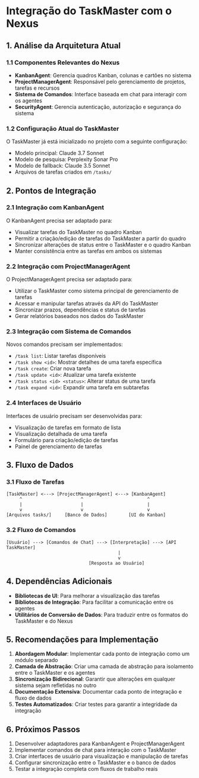# Integração do TaskMaster com o Nexus

## 1. Análise da Arquitetura Atual

### 1.1 Componentes Relevantes do Nexus

- **KanbanAgent**: Gerencia quadros Kanban, colunas e cartões no sistema
- **ProjectManagerAgent**: Responsável pelo gerenciamento de projetos, tarefas e recursos
- **Sistema de Comandos**: Interface baseada em chat para interagir com os agentes
- **SecurityAgent**: Gerencia autenticação, autorização e segurança do sistema

### 1.2 Configuração Atual do TaskMaster

O TaskMaster já está inicializado no projeto com a seguinte configuração:
- Modelo principal: Claude 3.7 Sonnet
- Modelo de pesquisa: Perplexity Sonar Pro
- Modelo de fallback: Claude 3.5 Sonnet
- Arquivos de tarefas criados em `/tasks/`

## 2. Pontos de Integração

### 2.1 Integração com KanbanAgent

O KanbanAgent precisa ser adaptado para:
- Visualizar tarefas do TaskMaster no quadro Kanban
- Permitir a criação/edição de tarefas do TaskMaster a partir do quadro
- Sincronizar alterações de status entre o TaskMaster e o quadro Kanban
- Manter consistência entre as tarefas em ambos os sistemas

### 2.2 Integração com ProjectManagerAgent

O ProjectManagerAgent precisa ser adaptado para:
- Utilizar o TaskMaster como sistema principal de gerenciamento de tarefas
- Acessar e manipular tarefas através da API do TaskMaster
- Sincronizar prazos, dependências e status de tarefas
- Gerar relatórios baseados nos dados do TaskMaster

### 2.3 Integração com Sistema de Comandos

Novos comandos precisam ser implementados:
- `/task list`: Listar tarefas disponíveis
- `/task show <id>`: Mostrar detalhes de uma tarefa específica
- `/task create`: Criar nova tarefa
- `/task update <id>`: Atualizar uma tarefa existente
- `/task status <id> <status>`: Alterar status de uma tarefa
- `/task expand <id>`: Expandir uma tarefa em subtarefas

### 2.4 Interfaces de Usuário

Interfaces de usuário precisam ser desenvolvidas para:
- Visualização de tarefas em formato de lista
- Visualização detalhada de uma tarefa
- Formulário para criação/edição de tarefas
- Painel de gerenciamento de tarefas

## 3. Fluxo de Dados

### 3.1 Fluxo de Tarefas

```
[TaskMaster] <---> [ProjectManagerAgent] <---> [KanbanAgent]
     ^                      ^                        ^
     |                      |                        |
     v                      v                        v
[Arquivos tasks/]     [Banco de Dados]        [UI do Kanban]
```

### 3.2 Fluxo de Comandos

```
[Usuário] ---> [Comandos de Chat] ---> [Interpretação] ---> [API TaskMaster]
                                          |
                                          v
                               [Resposta ao Usuário]
```

## 4. Dependências Adicionais

- **Bibliotecas de UI**: Para melhorar a visualização das tarefas
- **Bibliotecas de Integração**: Para facilitar a comunicação entre os agentes
- **Utilitários de Conversão de Dados**: Para traduzir entre os formatos do TaskMaster e do Nexus

## 5. Recomendações para Implementação

1. **Abordagem Modular**: Implementar cada ponto de integração como um módulo separado
2. **Camada de Abstração**: Criar uma camada de abstração para isolamento entre o TaskMaster e os agentes
3. **Sincronização Bidirecional**: Garantir que alterações em qualquer sistema sejam refletidas no outro
4. **Documentação Extensiva**: Documentar cada ponto de integração e fluxo de dados
5. **Testes Automatizados**: Criar testes para garantir a integridade da integração

## 6. Próximos Passos

1. Desenvolver adaptadores para KanbanAgent e ProjectManagerAgent
2. Implementar comandos de chat para interação com o TaskMaster
3. Criar interfaces de usuário para visualização e manipulação de tarefas
4. Configurar sincronização entre o TaskMaster e o banco de dados
5. Testar a integração completa com fluxos de trabalho reais
